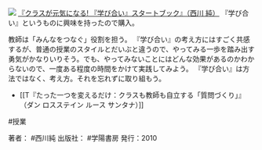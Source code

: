 [![](https://images-fe.ssl-images-amazon.com/images/I/51mTSSwcc8L._SL160_.jpg)](http://www.amazon.co.jp/exec/obidos/ASIN/4313652108/choiyaki81-22/ref=nosim)
[『クラスが元気になる! 『学び合い』スタートブック』（西川 純）](http://www.amazon.co.jp/exec/obidos/ASIN/4313652108/choiyaki81-22/ref=nosim)
『学び合い』というものに興味を持ったので購入。

教師は「みんなをつなぐ」役割を担う。
『学び合い』の考え方にはすごく共感するが、普通の授業のスタイルとだいぶと違うので、やってみる一歩を踏み出す勇気がかなりいりそう。でも、やってみないことにはどんな効果があるのかわからないので、一度ある程度の時間をかけて実践してみよう。
『学び合い』は方法ではなく、考え方。それを忘れずに取り組もう。

- [[T『たった一つを変えるだけ：クラスも教師も自立する「質問づくり」』（ダン ロスステイン ルース サンタナ）]]

#授業 

著者： #西川純 
出版社： #学陽書房 
発行：2010
